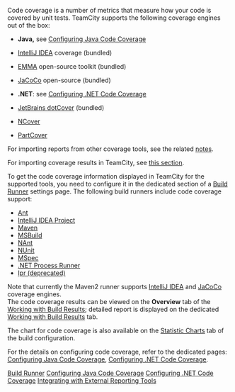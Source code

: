 [//]: # (title: Code Coverage)
[//]: # (auxiliary-id: Code Coverage)

Code coverage is a number of metrics that measure how your code is covered by unit tests. TeamCity supports the following coverage engines out of the box:

* __Java,__ see [Configuring Java Code Coverage](configuring-java-code-coverage.md)			
 * [IntelliJ IDEA](intellij-idea.md) coverage (bundled)		
 * [EMMA](http://emma.sourceforge.net/) open\-source toolkit (bundled)		
 * [JaCoCo](http://www.eclemma.org/jacoco/) open\-source (bundled)		
	
* __.NET__: see [Configuring .NET Code Coverage](configuring-.net-code-coverage.md)			
 * [JetBrains dotCover](jetbrains-dotcover.md) (bundled)		
 * [NCover](ncover.md)		
 * [PartCover](partcover.md)

For importing reports from other coverage tools, see the related [notes](how-to.md#Integrate+with+Build+and+Reporting+Tools).

For importing coverage results in TeamCity, see [this section](how-to.md#Import+coverage+results+in+TeamCity).

To get the code coverage information displayed in TeamCity for the supported tools, you need to configure it in the dedicated section of a [Build Runner](build-runner.md) settings page. The following build runners include code coverage support:
	
* [Ant](ant.md)
* [IntelliJ IDEA Project](intellij-idea-project.md)
* [Maven](maven.md)
* [MSBuild](msbuild.md)
* [NAnt](nant.md)
* [NUnit](nunit.md)
* [MSpec](mspec.md)
* [.NET Process Runner](net-process-runner.md)
* [Ipr (deprecated)](ipr-deprecated.md)

Note that currently the Maven2 runner supports [IntelliJ IDEA](intellij-idea.md) and [JaCoCo](jacoco.md) coverage engines.   
The code coverage results can be viewed on the __Overview__ tab of the [Working with Build Results](working-with-build-results.md); detailed report is displayed on the dedicated [Working with Build Results](working-with-build-results.md) tab.

The chart for code coverage is also available on the [Statistic Charts](statistic-charts.md) tab of the build configuration.

For the details on configuring code coverage, refer to the dedicated pages: [Configuring Java Code Coverage](configuring-java-code-coverage.md), [Configuring .NET Code Coverage](configuring-.net-code-coverage.md).

 <seealso>
        <category ref="concepts">
            <a href="build-runner.md">Build Runner</a>            
        </category>
        <category ref="admin-guide">
            <a href="configuring-java-code-coverage.md">Configuring Java Code Coverage</a>
            <a href="configuring-.net-code-coverage.md">Configuring .NET Code Coverage</a>
            <a href="how-to.md#Integrate+with+Build+and+Reporting+Tools">Integrating with External Reporting Tools</a>
        </category>
</seealso>
